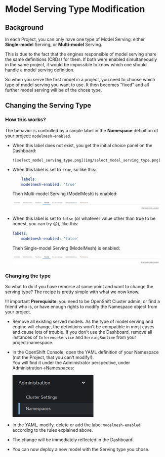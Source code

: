 # Model Serving Type Modification

## Background

In each Project, you can only have one type of Model Serving: either **Single-model** Serving, or **Multi-model** Serving.

This is due to the fact that the engines responsible of model serving share the same definitions (CRDs) for them. If both were enabled simultaneously in the same project, it would be impossible to know which one should handle a model serving definition.

So when you serve the first model in a project, you need to choose which type of model serving you want to use. It then becomes "fixed" and all further model serving will be of the chose type.

## Changing the Serving Type

### How this works?

The behavior is controlled by a simple label in the **Namespace** definition of your project: `modelmesh-enabled`.

- When this label does not exist, you get the initial choice panel on the Dashboard:

      ![select_model_serving_type.png](img/select_model_serving_type.png)

- When this label is set to `true`, so like this:
  
    ```yaml
        labels:
        modelmesh-enabled: 'true'
    ```

    Then Multi-model Serving (ModelMesh) is enabled:

    ![multi-model-enabled.png](img/multi-model-enabled.png)

- When this label is set to `false` (or whatever value other than true to be honest, you can try 😉), like this:

    ```yaml
    labels:
        modelmesh-enabled: 'false'
    ```

    Then Single-model Serving (ModelMesh) is enabled:

    ![single-model-enabled.png](img/single-model-enabled.png)

### Changing the type

So what to do if you have remorse at some point and want to change the serving type? The recipe is pretty simple with what we now know.

!!! important
    **Prerequisite**: you need to be OpenShift Cluster admin, or find a friend who is, or have enough rights to modify the Namespace object from your project.

- Remove all existing served models. As the type of model serving and engine will change, the definitions won't be compatible in most cases and cause lots of trouble. If you don't use the Dashboard, remove all instances of `InferenceService` and `ServingRuntime` from your project/namespace.
- In the OpenShift Console, open the YAML definition of your Namespace (not the Project, that you can't modify!).<br>
  You will find it under the Administrator perspective, under Administration->Namespaces:
  
    ![administration-namespaces.png](img/administration-namespaces.png)

- In the YAML, modify, delete or add the label `modelmesh-enabled` according to the rules explained above.
- The change will be immediately reflected in the Dashboard.
- You can now deploy a new model with the Serving type you chose.
